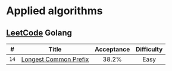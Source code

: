 # Applied algorithms


## [LeetCode](https://leetcode.com) Golang

| # | Title | Acceptance | Difficulty |
|:---:| --- | :---: | :---: |
|`14`| [Longest Common Prefix](https://leetcode.com/problems/longest-common-prefix/) | 38.2% | Easy |
